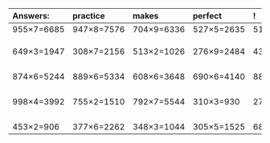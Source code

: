 | Answers: | practice | makes | perfect | ! |
| :--- | :--- | :--- | :--- | :--- |
| 955×7=6685 | 947×8=7576 | 704×9=6336 | 527×5=2635 | 518×2=1036 | 
|   |   |   |   |   | 
|   |   |   |   |   | 
|   |   |   |   |   | 
| 649×3=1947 | 308×7=2156 | 513×2=1026 | 276×9=2484 | 439×3=1317 | 
|   |   |   |   |   | 
|   |   |   |   |   | 
|   |   |   |   |   | 
|   |   |   |   |   | 
| 874×6=5244 | 889×6=5334 | 608×6=3648 | 690×6=4140 | 887×7=6209 | 
|   |   |   |   |   | 
|   |   |   |   |   | 
|   |   |   |   |   | 
|   |   |   |   |   | 
| 998×4=3992 | 755×2=1510 | 792×7=5544 | 310×3=930 | 270×2=540 | 
|   |   |   |   |   | 
|   |   |   |   |   | 
|   |   |   |   |   | 
|   |   |   |   |   | 
| 453×2=906 | 377×6=2262 | 348×3=1044 | 305×5=1525 | 687×2=1374 | 

